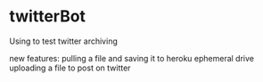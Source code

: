 # twitterBot
Using to test twitter archiving

new features: pulling a file and saving it to heroku ephemeral drive
uploading a file to post on twitter